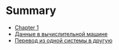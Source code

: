 # Summary

- [Chapter 1](./chapter_1.md)
- [Данные в вычислительной машине](./data.md)
- [Перевод из одной системы в другую](./per.md)
